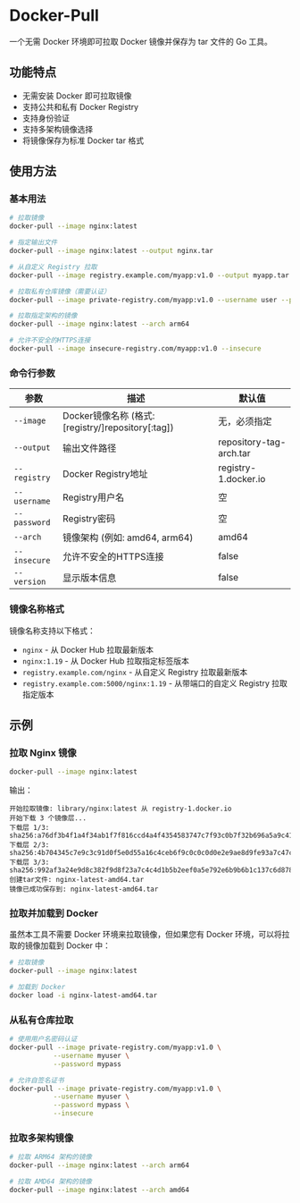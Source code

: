 # Docker-Pull

一个无需 Docker 环境即可拉取 Docker 镜像并保存为 tar 文件的 Go 工具。

## 功能特点

- 无需安装 Docker 即可拉取镜像
- 支持公共和私有 Docker Registry
- 支持身份验证
- 支持多架构镜像选择
- 将镜像保存为标准 Docker tar 格式

## 使用方法

### 基本用法

```bash
# 拉取镜像
docker-pull --image nginx:latest

# 指定输出文件
docker-pull --image nginx:latest --output nginx.tar

# 从自定义 Registry 拉取
docker-pull --image registry.example.com/myapp:v1.0 --output myapp.tar

# 拉取私有仓库镜像（需要认证）
docker-pull --image private-registry.com/myapp:v1.0 --username user --password pass

# 拉取指定架构的镜像
docker-pull --image nginx:latest --arch arm64

# 允许不安全的HTTPS连接
docker-pull --image insecure-registry.com/myapp:v1.0 --insecure
```

### 命令行参数

| 参数 | 描述 | 默认值 |
|------|------|--------|
| `--image` | Docker镜像名称 (格式: [registry/]repository[:tag]) | 无，必须指定 |
| `--output` | 输出文件路径 | repository-tag-arch.tar |
| `--registry` | Docker Registry地址 | registry-1.docker.io |
| `--username` | Registry用户名 | 空 |
| `--password` | Registry密码 | 空 |
| `--arch` | 镜像架构 (例如: amd64, arm64) | amd64 |
| `--insecure` | 允许不安全的HTTPS连接 | false |
| `--version` | 显示版本信息 | false |

### 镜像名称格式

镜像名称支持以下格式：

- `nginx` - 从 Docker Hub 拉取最新版本
- `nginx:1.19` - 从 Docker Hub 拉取指定标签版本
- `registry.example.com/nginx` - 从自定义 Registry 拉取最新版本
- `registry.example.com:5000/nginx:1.19` - 从带端口的自定义 Registry 拉取指定版本

## 示例

### 拉取 Nginx 镜像

```bash
docker-pull --image nginx:latest
```

输出：

```
开始拉取镜像: library/nginx:latest 从 registry-1.docker.io
开始下载 3 个镜像层...
下载层 1/3: sha256:a76df3b4f1a4f34ab1f7f816ccd4a4f4354583747c7f93c0b7f32b696a5a9c41
下载层 2/3: sha256:4b704345c7e9c3c91d0f5e0d55a16c4ceb6f9c0c0c0d0e2e9ae8d9fe93a7c47c
下载层 3/3: sha256:992af3a24e9d8c382f9d8f23a7c4c4d1b5b2eef0a5e792e6b9b6b1c137c6d878
创建tar文件: nginx-latest-amd64.tar
镜像已成功保存到: nginx-latest-amd64.tar
```

### 拉取并加载到 Docker

虽然本工具不需要 Docker 环境来拉取镜像，但如果您有 Docker 环境，可以将拉取的镜像加载到 Docker 中：

```bash
# 拉取镜像
docker-pull --image nginx:latest

# 加载到 Docker
docker load -i nginx-latest-amd64.tar
```

### 从私有仓库拉取

```bash
# 使用用户名密码认证
docker-pull --image private-registry.com/myapp:v1.0 \
           --username myuser \
           --password mypass

# 允许自签名证书
docker-pull --image private-registry.com/myapp:v1.0 \
           --username myuser \
           --password mypass \
           --insecure
```

### 拉取多架构镜像

```bash
# 拉取 ARM64 架构的镜像
docker-pull --image nginx:latest --arch arm64

# 拉取 AMD64 架构的镜像
docker-pull --image nginx:latest --arch amd64
```